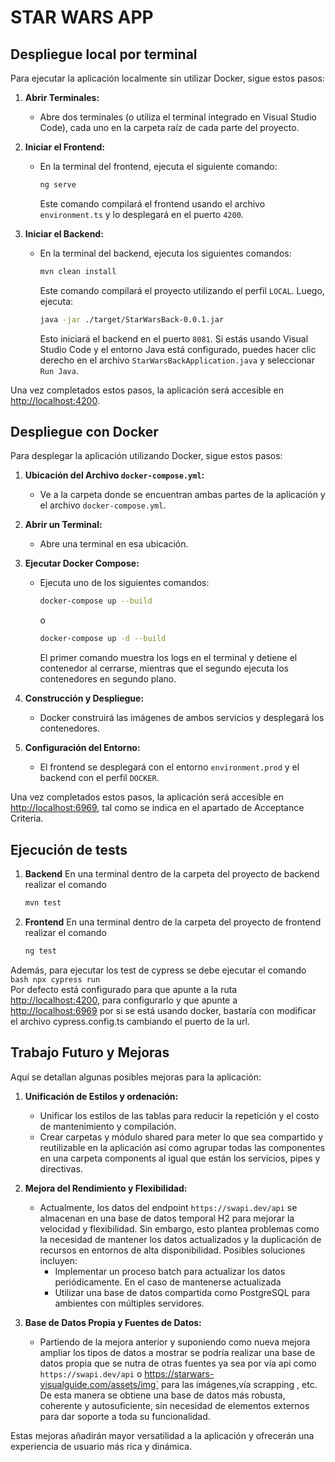 # STAR WARS APP

## Despliegue local por terminal

Para ejecutar la aplicación localmente sin utilizar Docker, sigue estos pasos:

1. **Abrir Terminales:**
   - Abre dos terminales (o utiliza el terminal integrado en Visual Studio Code), cada uno en la carpeta raíz de cada parte del proyecto.

2. **Iniciar el Frontend:**
   - En la terminal del frontend, ejecuta el siguiente comando:
     ```bash
     ng serve
     ```
     Este comando compilará el frontend usando el archivo `environment.ts` y lo desplegará en el puerto `4200`.

3. **Iniciar el Backend:**
   - En la terminal del backend, ejecuta los siguientes comandos:
     ```bash
     mvn clean install
     ```
     Este comando compilará el proyecto utilizando el perfil `LOCAL`. Luego, ejecuta:
     ```bash
     java -jar ./target/StarWarsBack-0.0.1.jar
     ```
     Esto iniciará el backend en el puerto `8081`. Si estás usando Visual Studio Code y el entorno Java está configurado, puedes hacer clic derecho en el archivo `StarWarsBackApplication.java` y seleccionar `Run Java`.

Una vez completados estos pasos, la aplicación será accesible en [http://localhost:4200](http://localhost:4200).

## Despliegue con Docker

Para desplegar la aplicación utilizando Docker, sigue estos pasos:

1. **Ubicación del Archivo `docker-compose.yml`:**
   - Ve a la carpeta donde se encuentran ambas partes de la aplicación y el archivo `docker-compose.yml`.

2. **Abrir un Terminal:**
   - Abre una terminal en esa ubicación.

3. **Ejecutar Docker Compose:**
   - Ejecuta uno de los siguientes comandos:
     ```bash
     docker-compose up --build
     ```
     o
     ```bash
     docker-compose up -d --build
     ```
     El primer comando muestra los logs en el terminal y detiene el contenedor al cerrarse, mientras que el segundo ejecuta los contenedores en segundo plano.

4. **Construcción y Despliegue:**
   - Docker construirá las imágenes de ambos servicios y desplegará los contenedores.

5. **Configuración del Entorno:**
   - El frontend se desplegará con el entorno `environment.prod` y el backend con el perfil `DOCKER`.

Una vez completados estos pasos, la aplicación será accesible en [http://localhost:6969](http://localhost:6969), tal como se indica en el apartado de Acceptance Criteria.

## Ejecución de tests
1. **Backend**
En una terminal dentro de la carpeta del proyecto de backend realizar el comando
     ```bash
     mvn test
     ```
2. **Frontend**
En una terminal dentro de la carpeta del proyecto de frontend realizar el comando
     ```bash
     ng test
     ```     
Además, para ejecutar los test de cypress se debe ejecutar el comando
     ```bash
     npx cypress run
     ```  
Por defecto está configurado para que apunte a la ruta [http://localhost:4200](http://localhost:4200), para configurarlo y que apunte a [http://localhost:6969](http://localhost:6969) por si se está usando docker, bastaría con modificar el archivo cypress.config.ts cambiando el puerto de la url.

## Trabajo Futuro y Mejoras

Aquí se detallan algunas posibles mejoras para la aplicación:

1. **Unificación de Estilos y ordenación:**
   - Unificar los estilos de las tablas para reducir la repetición y el costo de mantenimiento y compilación.
   - Crear carpetas y módulo shared para meter lo que sea compartido y reutilizable en la aplicación así como agrupar todas las componentes en una carpeta components al igual que están los servicios, pipes y directivas.

2. **Mejora del Rendimiento y Flexibilidad:**
   - Actualmente, los datos del endpoint `https://swapi.dev/api` se almacenan en una base de datos temporal H2 para mejorar la velocidad y flexibilidad. Sin embargo, esto plantea problemas como la necesidad de mantener los datos actualizados y la duplicación de recursos en entornos de alta disponibilidad. Posibles soluciones incluyen:
     - Implementar un proceso batch para actualizar los datos periódicamente. En el caso de mantenerse actualizada
     - Utilizar una base de datos compartida como PostgreSQL para ambientes con múltiples servidores.

3. **Base de Datos Propia y Fuentes de Datos:**
   - Partiendo de la mejora anterior y suponiendo como nueva mejora ampliar los tipos de datos a mostrar se podría realizar una base de datos propia que se nutra de otras fuentes ya sea por vía api como `https://swapi.dev/api` o https://starwars-visualguide.com/assets/img` para las imágenes,vía scrapping , etc. De esta manera se obtiene una base de datos más robusta, coherente y autosuficiente, sin necesidad de elementos externos para dar soporte a toda su funcionalidad. 

Estas mejoras añadirán mayor versatilidad a la aplicación y ofrecerán una experiencia de usuario más rica y dinámica.
